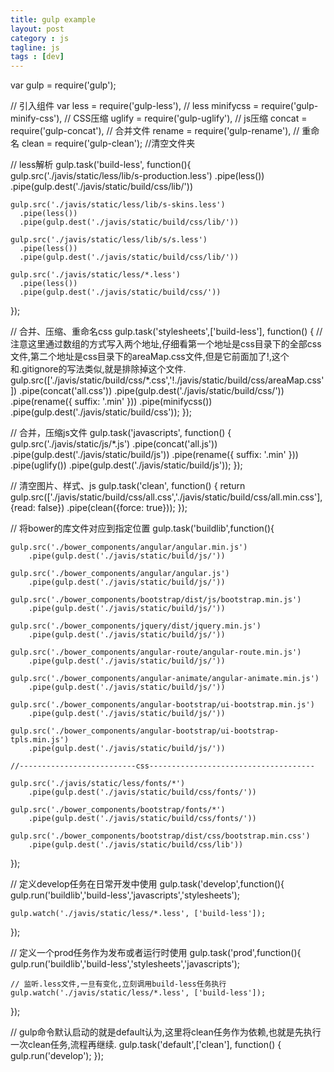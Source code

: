 ```yaml
---
title: gulp example
layout: post
category : js
tagline: js
tags : [dev] 
---
```


  var gulp = require('gulp');

  // 引入组件
  var less = require('gulp-less'),            // less
      minifycss = require('gulp-minify-css'), // CSS压缩
      uglify = require('gulp-uglify'),        // js压缩
      concat = require('gulp-concat'),        // 合并文件
      rename = require('gulp-rename'),        // 重命名
      clean = require('gulp-clean');          //清空文件夹

  // less解析
  gulp.task('build-less', function(){
    gulp.src('./javis/static/less/lib/s-production.less')
      .pipe(less())
      .pipe(gulp.dest('./javis/static/build/css/lib/'))

    gulp.src('./javis/static/less/lib/s-skins.less')
      .pipe(less())
      .pipe(gulp.dest('./javis/static/build/css/lib/'))

    gulp.src('./javis/static/less/lib/s/s.less')
      .pipe(less())
      .pipe(gulp.dest('./javis/static/build/css/lib/'))

    gulp.src('./javis/static/less/*.less')
      .pipe(less())
      .pipe(gulp.dest('./javis/static/build/css/'))
  });

  // 合并、压缩、重命名css
  gulp.task('stylesheets',['build-less'], function() {
      // 注意这里通过数组的方式写入两个地址,仔细看第一个地址是css目录下的全部css文件,第二个地址是css目录下的areaMap.css文件,但是它前面加了!,这个和.gitignore的写法类似,就是排除掉这个文件.
    gulp.src(['./javis/static/build/css/*.css','!./javis/static/build/css/areaMap.css'])
      .pipe(concat('all.css'))
      .pipe(gulp.dest('./javis/static/build/css/'))
      .pipe(rename({ suffix: '.min' }))
      .pipe(minifycss())
      .pipe(gulp.dest('./javis/static/build/css'));
  });

  // 合并，压缩js文件
  gulp.task('javascripts', function() {
    gulp.src('./javis/static/js/*.js')
      .pipe(concat('all.js'))
      .pipe(gulp.dest('./javis/static/build/js'))
      .pipe(rename({ suffix: '.min' }))
      .pipe(uglify())
      .pipe(gulp.dest('./javis/static/build/js'));
  });

  // 清空图片、样式、js
  gulp.task('clean', function() {
    return gulp.src(['./javis/static/build/css/all.css','./javis/static/build/css/all.min.css'], {read: false})
      .pipe(clean({force: true}));
  });

  // 将bower的库文件对应到指定位置
  gulp.task('buildlib',function(){

    gulp.src('./bower_components/angular/angular.min.js')
        .pipe(gulp.dest('./javis/static/build/js/'))

    gulp.src('./bower_components/angular/angular.js')
        .pipe(gulp.dest('./javis/static/build/js/'))

    gulp.src('./bower_components/bootstrap/dist/js/bootstrap.min.js')
        .pipe(gulp.dest('./javis/static/build/js/'))

    gulp.src('./bower_components/jquery/dist/jquery.min.js')
        .pipe(gulp.dest('./javis/static/build/js/'))

    gulp.src('./bower_components/angular-route/angular-route.min.js')
        .pipe(gulp.dest('./javis/static/build/js/'))

    gulp.src('./bower_components/angular-animate/angular-animate.min.js')
        .pipe(gulp.dest('./javis/static/build/js/'))

    gulp.src('./bower_components/angular-bootstrap/ui-bootstrap.min.js')
        .pipe(gulp.dest('./javis/static/build/js/'))

    gulp.src('./bower_components/angular-bootstrap/ui-bootstrap-tpls.min.js')
        .pipe(gulp.dest('./javis/static/build/js/'))

    //--------------------------css-------------------------------------

    gulp.src('./javis/static/less/fonts/*')
        .pipe(gulp.dest('./javis/static/build/css/fonts/'))

    gulp.src('./bower_components/bootstrap/fonts/*')
        .pipe(gulp.dest('./javis/static/build/css/fonts/'))

    gulp.src('./bower_components/bootstrap/dist/css/bootstrap.min.css')
        .pipe(gulp.dest('./javis/static/build/css/lib'))

  });

  // 定义develop任务在日常开发中使用
  gulp.task('develop',function(){
    gulp.run('buildlib','build-less','javascripts','stylesheets');

    gulp.watch('./javis/static/less/*.less', ['build-less']);
  });

  // 定义一个prod任务作为发布或者运行时使用
  gulp.task('prod',function(){
    gulp.run('buildlib','build-less','stylesheets','javascripts');

    // 监听.less文件,一旦有变化,立刻调用build-less任务执行
    gulp.watch('./javis/static/less/*.less', ['build-less']);
  });

  // gulp命令默认启动的就是default认为,这里将clean任务作为依赖,也就是先执行一次clean任务,流程再继续.
  gulp.task('default',['clean'], function() {
    gulp.run('develop');
  });
